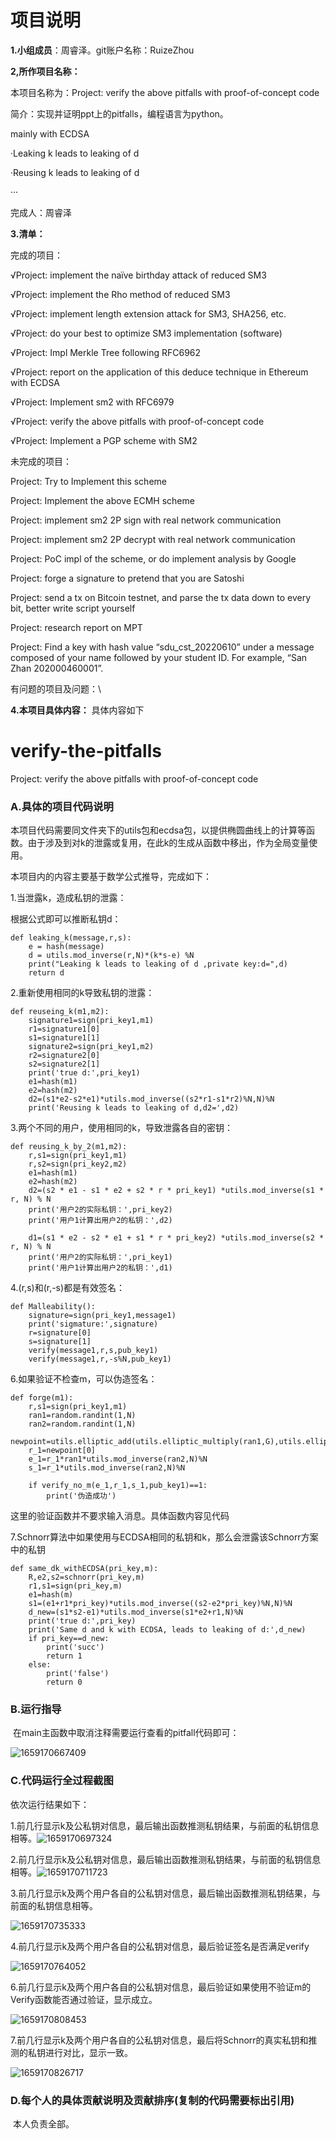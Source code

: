 
# 项目说明

**1.小组成员**：周睿泽。git账户名称：RuizeZhou

**2,所作项目名称：**

本项目名称为：Project: verify the above pitfalls with proof-of-concept code

简介：实现并证明ppt上的pitfalls，编程语言为python。

mainly with ECDSA

·Leaking k leads to leaking of d

·Reusing k leads to leaking of d

···


完成人：周睿泽

**3.清单：**

完成的项目：

√Project: implement the naïve birthday attack of reduced SM3 

√Project: implement the Rho method of reduced SM3

√Project: implement length extension attack for SM3, SHA256, etc.

√Project: do your best to optimize SM3 implementation (software)

√Project: Impl Merkle Tree following RFC6962

√Project: report on the application of this deduce technique in Ethereum with ECDSA

√Project: Implement sm2 with RFC6979

√Project: verify the above pitfalls with proof-of-concept code

√Project: Implement a PGP scheme with SM2

未完成的项目：

Project: Try to Implement this scheme

Project: Implement the above ECMH scheme

Project: implement sm2 2P sign with real network communication

Project: implement sm2 2P decrypt with real network communication

Project: PoC impl of the scheme, or do implement analysis by Google

Project: forge a signature to pretend that you are Satoshi

Project: send a tx on Bitcoin testnet, and parse the tx data down to every bit, better write script yourself

Project: research report on MPT

Project: Find a key with hash value “sdu_cst_20220610” under a message composed of your name followed by your student ID. For example, “San Zhan 202000460001”.

有问题的项目及问题：\


**4.本项目具体内容：** 具体内容如下

# verify-the-pitfalls



Project: verify the above pitfalls with proof-of-concept code

### A.具体的项目代码说明

本项目代码需要同文件夹下的utils包和ecdsa包，以提供椭圆曲线上的计算等函数。由于涉及到对k的泄露或复用，在此k的生成从函数中移出，作为全局变量使用。

本项目内的内容主要基于数学公式推导，完成如下：

1.当泄露k，造成私钥的泄露：

根据公式即可以推断私钥d：

```
def leaking_k(message,r,s):
    e = hash(message)
    d = utils.mod_inverse(r,N)*(k*s-e) %N
    print("Leaking k leads to leaking of d ,private key:d=",d)
    return d
```

2.重新使用相同的k导致私钥的泄露：

```
def reuseing_k(m1,m2):
    signature1=sign(pri_key1,m1)
    r1=signature1[0]
    s1=signature1[1]
    signature2=sign(pri_key1,m2)
    r2=signature2[0]
    s2=signature2[1]
    print('true d:',pri_key1)
    e1=hash(m1)
    e2=hash(m2)
    d2=(s1*e2-s2*e1)*utils.mod_inverse((s2*r1-s1*r2)%N,N)%N
    print('Reusing k leads to leaking of d,d2=',d2)
```

3.两个不同的用户，使用相同的k，导致泄露各自的密钥：

```
def reusing_k_by_2(m1,m2):
    r,s1=sign(pri_key1,m1)
    r,s2=sign(pri_key2,m2)
    e1=hash(m1)
    e2=hash(m2)
    d2=(s2 * e1 - s1 * e2 + s2 * r * pri_key1) *utils.mod_inverse(s1 * r, N) % N
    print('用户2的实际私钥：',pri_key2)
    print('用户1计算出用户2的私钥：',d2)

    d1=(s1 * e2 - s2 * e1 + s1 * r * pri_key2) *utils.mod_inverse(s2 * r, N) % N
    print('用户2的实际私钥：',pri_key1)
    print('用户1计算出用户2的私钥：',d1)
```

4.(r,s)和(r,-s)都是有效签名：

```
def Malleability():
    signature=sign(pri_key1,message1)
    print('sigmature:',signature)
    r=signature[0]
    s=signature[1]
    verify(message1,r,s,pub_key1)
    verify(message1,r,-s%N,pub_key1)
```

6.如果验证不检查m，可以伪造签名：

```
def forge(m1):
    r,s1=sign(pri_key1,m1)
    ran1=random.randint(1,N)
    ran2=random.randint(1,N)
 			   	newpoint=utils.elliptic_add(utils.elliptic_multiply(ran1,G),utils.elliptic_multiply(ran2,pub_key1))
    r_1=newpoint[0]
    e_1=r_1*ran1*utils.mod_inverse(ran2,N)%N
    s_1=r_1*utils.mod_inverse(ran2,N)%N

    if verify_no_m(e_1,r_1,s_1,pub_key1)==1:
        print('伪造成功')    
```

这里的验证函数并不要求输入消息。具体函数内容见代码

7.Schnorr算法中如果使用与ECDSA相同的私钥和k，那么会泄露该Schnorr方案中的私钥

```
def same_dk_withECDSA(pri_key,m):
    R,e2,s2=schnorr(pri_key,m)
    r1,s1=sign(pri_key,m)
    e1=hash(m)
    s1=(e1+r1*pri_key)*utils.mod_inverse((s2-e2*pri_key)%N,N)%N
    d_new=(s1*s2-e1)*utils.mod_inverse(s1*e2+r1,N)%N
    print('true d:',pri_key)
    print('Same d and k with ECDSA, leads to leaking of d:',d_new)
    if pri_key==d_new:
        print('succ')
        return 1
    else:
        print('false')
        return 0
```

### B.运行指导

​	在main主函数中取消注释需要运行查看的pitfall代码即可：

![1659170667409](https://cdn.jsdelivr.net/gh/RuizeZhou/images/1659170667409.png)





### C.代码运行全过程截图

依次运行结果如下：

1.前几行显示k及公私钥对信息，最后输出函数推测私钥结果，与前面的私钥信息相等。![1659170697324](https://cdn.jsdelivr.net/gh/RuizeZhou/images/1659170697324.png)

2.前几行显示k及公私钥对信息，最后输出函数推测私钥结果，与前面的私钥信息相等。![1659170711723](https://cdn.jsdelivr.net/gh/RuizeZhou/images/1659170711723.png)

3.前几行显示k及两个用户各自的公私钥对信息，最后输出函数推测私钥结果，与前面的私钥信息相等。

![1659170735333](https://cdn.jsdelivr.net/gh/RuizeZhou/images/1659170735333.png)

4.前几行显示k及两个用户各自的公私钥对信息，最后验证签名是否满足verify

![1659170764052](https://cdn.jsdelivr.net/gh/RuizeZhou/images/1659170764052.png)

6.前几行显示k及两个用户各自的公私钥对信息，最后验证如果使用不验证m的Verify函数能否通过验证，显示成立。

![1659170808453](https://cdn.jsdelivr.net/gh/RuizeZhou/images/1659170808453.png)

7.前几行显示k及两个用户各自的公私钥对信息，最后将Schnorr的真实私钥和推测的私钥进行对比，显示一致。

![1659170826717](https://cdn.jsdelivr.net/gh/RuizeZhou/images/1659170826717.png)



### D.每个人的具体贡献说明及贡献排序(复制的代码需要标出引用)

​	本人负责全部。

